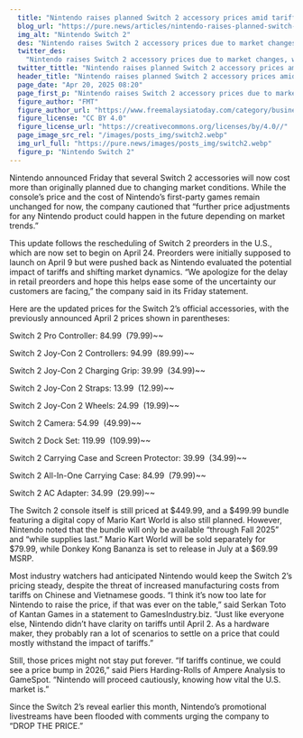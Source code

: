 ```yaml
---
  title: "Nintendo raises planned Switch 2 accessory prices amid tariff 'uncertainty'"
  blog_url: "https://pure.news/articles/nintendo-raises-planned-switch-2-accessory-prices-amid-tariff-uncertainty"
  img_alt: "Nintendo Switch 2"
  des: "Nintendo raises Switch 2 accessory prices due to market changes, while console pricing holds steady—for now. Preorders open April 24."
  twitter_des:
    "Nintendo raises Switch 2 accessory prices due to market changes, while console pricing holds steady—for now. Preorders open April 24."
  twitter_tittle: "Nintendo raises planned Switch 2 accessory prices amid tariff 'uncertainty'"
  header_title: "Nintendo raises planned Switch 2 accessory prices amid tariff 'uncertainty'"
  page_date: "Apr 20, 2025 08:20"
  page_first_p: "Nintendo raises Switch 2 accessory prices due to market changes, while console pricing holds steady—for now. Preorders open April 24."
  figure_author: "FMT"
  figure_author_url: "https://www.freemalaysiatoday.com/category/business/2024/12/05/openai-chief-believes-musk-will-not-abuse-government-power/"
  figure_license: "CC BY 4.0"
  figure_license_url: "https://creativecommons.org/licenses/by/4.0//"
  page_image_src_rel: "/images/posts_img/switch2.webp"
  img_url_full: "https://pure.news/images/posts_img/switch2.webp"
  figure_p: "Nintendo Switch 2"
---
```


Nintendo announced Friday that several Switch 2 accessories will now cost more than originally planned due to changing market conditions. While the console’s price and the cost of Nintendo’s first-party games remain unchanged for now, the company cautioned that “further price adjustments for any Nintendo product could happen in the future depending on market trends.”

This update follows the rescheduling of Switch 2 preorders in the U.S., which are now set to begin on April 24. Preorders were initially supposed to launch on April 9 but were pushed back as Nintendo evaluated the potential impact of tariffs and shifting market dynamics. “We apologize for the delay in retail preorders and hope this helps ease some of the uncertainty our customers are facing,” the company said in its Friday statement.

Here are the updated prices for the Switch 2’s official accessories, with the previously announced April 2 prices shown in parentheses:

Switch 2 Pro Controller: $84.99 ~~($79.99)~~

Switch 2 Joy-Con 2 Controllers: $94.99 ~~($89.99)~~

Switch 2 Joy-Con 2 Charging Grip: $39.99 ~~($34.99)~~

Switch 2 Joy-Con 2 Straps: $13.99 ~~($12.99)~~

Switch 2 Joy-Con 2 Wheels: $24.99 ~~($19.99)~~

Switch 2 Camera: $54.99 ~~($49.99)~~

Switch 2 Dock Set: $119.99 ~~($109.99)~~

Switch 2 Carrying Case and Screen Protector: $39.99 ~~($34.99)~~

Switch 2 All-In-One Carrying Case: $84.99 ~~($79.99)~~

Switch 2 AC Adapter: $34.99 ~~($29.99)~~

The Switch 2 console itself is still priced at $449.99, and a $499.99 bundle featuring a digital copy of Mario Kart World is also still planned. However, Nintendo noted that the bundle will only be available “through Fall 2025” and “while supplies last.” Mario Kart World will be sold separately for $79.99, while Donkey Kong Bananza is set to release in July at a $69.99 MSRP.

Most industry watchers had anticipated Nintendo would keep the Switch 2’s pricing steady, despite the threat of increased manufacturing costs from tariffs on Chinese and Vietnamese goods. “I think it’s now too late for Nintendo to raise the price, if that was ever on the table,” said Serkan Toto of Kantan Games in a statement to GamesIndustry.biz. “Just like everyone else, Nintendo didn’t have clarity on tariffs until April 2. As a hardware maker, they probably ran a lot of scenarios to settle on a price that could mostly withstand the impact of tariffs.”

Still, those prices might not stay put forever. “If tariffs continue, we could see a price bump in 2026,” said Piers Harding-Rolls of Ampere Analysis to GameSpot. “Nintendo will proceed cautiously, knowing how vital the U.S. market is.”

Since the Switch 2’s reveal earlier this month, Nintendo’s promotional livestreams have been flooded with comments urging the company to “DROP THE PRICE.”
